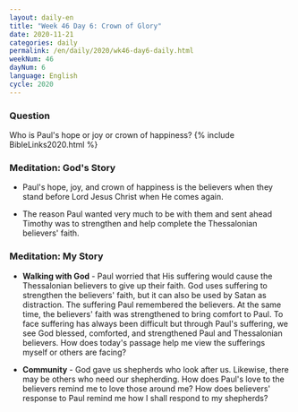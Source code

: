 ```yaml
---
layout: daily-en
title: "Week 46 Day 6: Crown of Glory"
date: 2020-11-21 
categories: daily
permalink: /en/daily/2020/wk46-day6-daily.html
weekNum: 46
dayNum: 6
language: English
cycle: 2020
---
```

### Question     
Who is Paul's hope or joy or crown of happiness?
{% include BibleLinks2020.html %} 

### Meditation: God's Story   
+ Paul's hope, joy, and crown of happiness is the believers when they stand before Lord Jesus Christ when He comes again. 

+ The reason Paul wanted very much to be with them and sent ahead Timothy was to strengthen and help complete the Thessalonian believers' faith. 

### Meditation: My Story   
+ **Walking with God** - Paul worried that His suffering would cause the Thessalonian believers to give up their faith. God uses suffering to strengthen the believers' faith, but it can also be used by Satan as distraction. The suffering Paul remembered the believers. At the same time, the believers' faith was strengthened to bring comfort to Paul. To face suffering has always been difficult but through Paul's suffering, we see God blessed, comforted, and strengthened Paul and Thessalonian believers. How does today's passage help me view the sufferings myself or others are facing? 

+ **Community** - God gave us shepherds who look after us. Likewise, there may be others who need our shepherding. How does Paul's love to the believers remind me to love those around me? How does believers' response to Paul remind me how I shall respond to my shepherds? 
